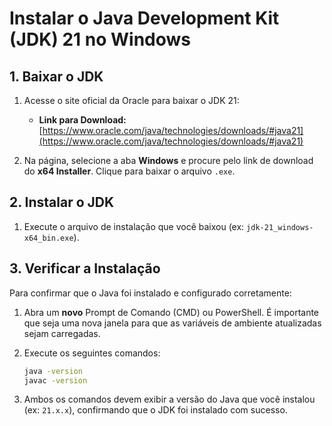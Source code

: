 # Instalar o Java Development Kit (JDK) 21 no Windows

## 1. Baixar o JDK

1.  Acesse o site oficial da Oracle para baixar o JDK 21:
    *   **Link para Download:** [https://www.oracle.com/java/technologies/downloads/#java21](https://www.oracle.com/java/technologies/downloads/#java21)

2.  Na página, selecione a aba **Windows** e procure pelo link de download do **x64 Installer**. Clique para baixar o arquivo `.exe`.

## 2. Instalar o JDK

1.  Execute o arquivo de instalação que você baixou (ex: `jdk-21_windows-x64_bin.exe`).

## 3. Verificar a Instalação

Para confirmar que o Java foi instalado e configurado corretamente:

1.  Abra um **novo** Prompt de Comando (CMD) ou PowerShell. É importante que seja uma nova janela para que as variáveis de ambiente atualizadas sejam carregadas.
2.  Execute os seguintes comandos:

    ```bash
    java -version
    javac -version
    ```
3.  Ambos os comandos devem exibir a versão do Java que você instalou (ex: `21.x.x`), confirmando que o JDK foi instalado com sucesso.